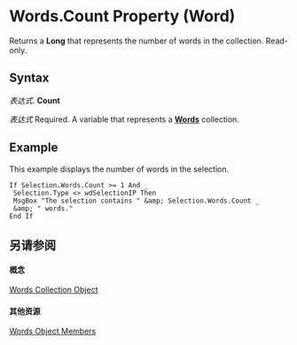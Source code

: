 
# Words.Count Property (Word)

Returns a  **Long** that represents the number of words in the collection. Read-only.


## Syntax

 _表达式_. **Count**

 _表达式_ Required. A variable that represents a **[Words](a718f69f-1db1-231a-9d65-bf20b48778ed.md)** collection.


## Example

This example displays the number of words in the selection.


```
If Selection.Words.Count >= 1 And _ 
 Selection.Type <> wdSelectionIP Then 
 MsgBox "The selection contains " &amp; Selection.Words.Count _ 
 &amp; " words." 
End If
```


## 另请参阅


#### 概念


[Words Collection Object](a718f69f-1db1-231a-9d65-bf20b48778ed.md)
#### 其他资源


[Words Object Members](http://msdn.microsoft.com/library/92281dcf-075c-ce1d-8342-cf1749ebb8ab%28Office.15%29.aspx)